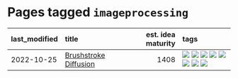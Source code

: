 # Pages tagged `imageprocessing`

|last_modified|title|est. idea maturity|tags
|:---|:---|---:|:---|
|2022-10-25|[Brushstroke Diffusion](../brushstroke-diffusion.md)|1408|[![](https://img.shields.io/badge/tag-artisticstyletransfer-e9b626)](../tags/artisticstyletransfer.md) [![](https://img.shields.io/badge/tag-creativity-1614f8)](../tags/creativity.md) [![](https://img.shields.io/badge/tag-deepgenerativemodeling-82d6e)](../tags/deepgenerativemodeling.md) [![](https://img.shields.io/badge/tag-experimental-96f021)](../tags/experimental.md) [![](https://img.shields.io/badge/tag-imageprocessing-752fd7)](../tags/imageprocessing.md) [![](https://img.shields.io/badge/tag-modeltraining-9c3a4a)](../tags/modeltraining.md) [![](https://img.shields.io/badge/tag-painting-dad82b)](../tags/painting.md) [![](https://img.shields.io/badge/tag-wip-734214)](../tags/wip.md)|